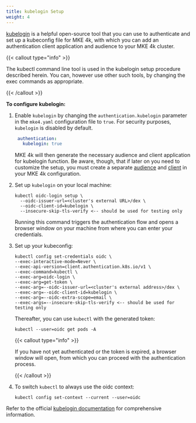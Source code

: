 ```yaml
---
title: kubelogin Setup
weight: 4
---
```


[kubelogin](https://github.com/int128/kubelogin) is a helpful open-source tool
that you can use to authenticate and set up a kubeconfig file for MKE 4k, with
which you can add an authentication client application and audience to your MKE
4k cluster.

{{< callout type="info" >}}

The kubectl command line tool is used in the kubelogin setup procedure
described herein. You can, however use other such tools, by changing the exec
commands as appropriate.

{{< /callout >}}

**To configure kubelogin:**

1. Enable `kubelogin` by changing the `authentication.kubelogin` parameter in
   the `mke4.yaml` configuration file to `true`. For security purposes, `kubelogin` is disabled by default.

   ``` yaml
    authentication:
      kubelogin: true
    ```

   MKE 4k will then generate the necessary audience and client application for
   kubelogin function. Be aware, though, that if later on you need to customize
   the setup, you must create a separate
   [audience](../../authentication/#add-audiences) and
   [client](../../authentication/#add-third-party-client-applications) in your
   MKE 4k configuration.

2. Set up `kubelogin` on your local machine:

   ```
   kubectl oidc-login setup \
     --oidc-issuer-url=<cluster's external URL>/dex \
     --oidc-client-id=kubelogin \
     --insecure-skip-tls-verify <-- should be used for testing only
   ```

   Running this command triggers the authentication flow and opens a browser
   window on your machine from where you can enter your credentials.

3. Set up your kubeconfig:

   ```
   kubectl config set-credentials oidc \
   --exec-interactive-mode=Never \
   --exec-api-version=client.authentication.k8s.io/v1 \
   --exec-command=kubectl \
   --exec-arg=oidc-login \
   --exec-arg=get-token \
   --exec-arg=--oidc-issuer-url=<cluster's external address>/dex \
   --exec-arg=--oidc-client-id=kubelogin \
   --exec-arg=--oidc-extra-scope=email \
   --exec-args=--insecure-skip-tls-verify <-- should be used for testing only
   ```

   Thereafter, you can use `kubectl` with the generated token:

   ```
   kubectl --user=oidc get pods -A
   ```

   {{< callout type="info" >}}

   If you have not yet authenticated or the token is expired, a browser window
   will open, from which you can proceed with the authentication process.

   {{< /callout >}}

4. To switch `kubectl` to always use the oidc context:

   ```
   kubectl config set-context --current --user=oidc
   ```

Refer to the official [kubelogin documentation](https://github.com/int128/kubelogin) for comprehensive information.
